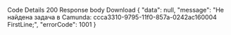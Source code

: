 
Code	Details
200	
Response body
Download
{
  "data": null,
  "message": "Не найдена задача в Camunda: ccca3310-9795-11f0-857a-0242ac160004 FirstLine;",
  "errorCode": 1001
}
